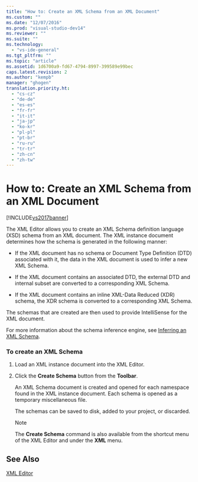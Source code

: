```yaml
---
title: "How to: Create an XML Schema from an XML Document"
ms.custom: ""
ms.date: "12/07/2016"
ms.prod: "visual-studio-dev14"
ms.reviewer: ""
ms.suite: ""
ms.technology: 
  - "vs-ide-general"
ms.tgt_pltfrm: ""
ms.topic: "article"
ms.assetid: 1d6700a9-fd67-4794-8997-399589e99bec
caps.latest.revision: 2
ms.author: "kempb"
manager: "ghogen"
translation.priority.ht: 
  - "cs-cz"
  - "de-de"
  - "es-es"
  - "fr-fr"
  - "it-it"
  - "ja-jp"
  - "ko-kr"
  - "pl-pl"
  - "pt-br"
  - "ru-ru"
  - "tr-tr"
  - "zh-cn"
  - "zh-tw"
---
```

# How to: Create an XML Schema from an XML Document
[!INCLUDE[vs2017banner](../code-quality/includes/vs2017banner.md)]

The XML Editor allows you to create an XML Schema definition language (XSD) schema from an XML document. The XML instance document determines how the schema is generated in the following manner:  
  
-   If the XML document has no schema or Document Type Definition (DTD) associated with it, the data in the XML document is used to infer a new XML Schema.  
  
-   If the XML document contains an associated DTD, the external DTD and internal subset are converted to a corresponding XML Schema.  
  
-   If the XML document contains an inline XML-Data Reduced (XDR) schema, the XDR schema is converted to a corresponding XML Schema.  
  
 The schemas that are created are then used to provide IntelliSense for the XML document.  
  
 For more information about the schema inference engine, see [Inferring an XML Schema](../Topic/Inferring%20an%20XML%20Schema.md).  
  
### To create an XML Schema  
  
1.  Load an XML instance document into the XML Editor.  
  
2.  Click the **Create Schema** button from the **Toolbar**.  
  
     An XML Schema document is created and opened for each namespace found in the XML instance document. Each schema is opened as a temporary miscellaneous file.  
  
     The schemas can be saved to disk, added to your project, or discarded.  
  
    > [!NOTE]
    >  The **Create Schema** command is also available from the shortcut menu of the XML Editor and under the **XML** menu.  
  
## See Also  
 [XML Editor](../xml-tools/xml-editor.md)